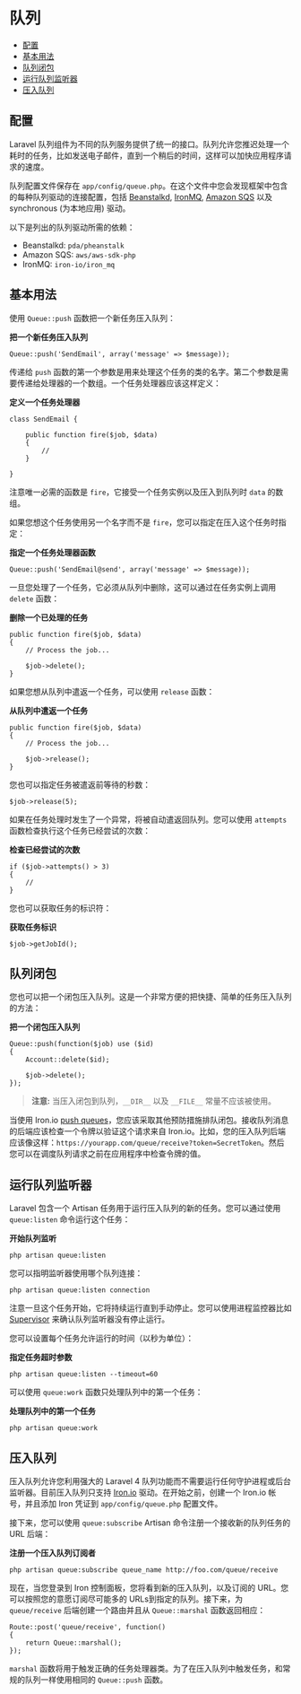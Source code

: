 # 队列

- [配置](#configuration)
- [基本用法](#basic-usage)
- [队列闭包](#queueing-closures)
- [运行队列监听器](#running-the-queue-listener)
- [压入队列](#push-queues)

<a name="configuration"></a>
## 配置

Laravel 队列组件为不同的队列服务提供了统一的接口。队列允许您推迟处理一个耗时的任务，比如发送电子邮件，直到一个稍后的时间，这样可以加快应用程序请求的速度。

队列配置文件保存在 `app/config/queue.php`。在这个文件中您会发现框架中包含的每种队列驱动的连接配置，包括 [Beanstalkd](http://kr.github.com/beanstalkd), [IronMQ](http://iron.io), [Amazon SQS](http://aws.amazon.com/sqs) 以及 synchronous (为本地应用) 驱动。 

以下是列出的队列驱动所需的依赖：

- Beanstalkd: `pda/pheanstalk`
- Amazon SQS: `aws/aws-sdk-php`
- IronMQ: `iron-io/iron_mq`

<a name="basic-usage"></a>
## 基本用法

使用 `Queue::push` 函数把一个新任务压入队列：

**把一个新任务压入队列**

	Queue::push('SendEmail', array('message' => $message));

传递给 `push` 函数的第一个参数是用来处理这个任务的类的名字。第二个参数是需要传递给处理器的一个数组。一个任务处理器应该这样定义：

**定义一个任务处理器**

	class SendEmail {

		public function fire($job, $data)
		{
			//
		}

	}

注意唯一必需的函数是 `fire`，它接受一个任务实例以及压入到队列时 `data` 的数组。

如果您想这个任务使用另一个名字而不是 `fire`，您可以指定在压入这个任务时指定：

**指定一个任务处理器函数**

	Queue::push('SendEmail@send', array('message' => $message));

一旦您处理了一个任务，它必须从队列中删除，这可以通过在任务实例上调用 `delete` 函数：

**删除一个已处理的任务**

	public function fire($job, $data)
	{
		// Process the job...

		$job->delete();
	}

如果您想从队列中遣返一个任务，可以使用 `release` 函数：

**从队列中遣返一个任务**

	public function fire($job, $data)
	{
		// Process the job...

		$job->release();
	}

您也可以指定任务被遣返前等待的秒数：

	$job->release(5);

如果在任务处理时发生了一个异常，将被自动遣返回队列。您可以使用 `attempts` 函数检查执行这个任务已经尝试的次数：

**检查已经尝试的次数**

	if ($job->attempts() > 3)
	{
		//
	}

您也可以获取任务的标识符：

**获取任务标识**

	$job->getJobId();

<a name="queueing-closures"></a>
## 队列闭包

您也可以把一个闭包压入队列。这是一个非常方便的把快捷、简单的任务压入队列的方法：

**把一个闭包压入队列**

	Queue::push(function($job) use ($id)
	{
		Account::delete($id);

		$job->delete();
	});

> **注意:** 当压入闭包到队列，`__DIR__` 以及 `__FILE__` 常量不应该被使用。

当使用 Iron.io [push queues](#push-queues)，您应该采取其他预防措施排队闭包。接收队列消息的后端应该检查一个令牌以验证这个请求来自 Iron.io。比如，您的压入队列后端应该像这样：`https://yourapp.com/queue/receive?token=SecretToken`。然后您可以在调度队列请求之前在应用程序中检查令牌的值。

<a name="running-the-queue-listener"></a>
## 运行队列监听器

Laravel 包含一个 Artisan 任务用于运行压入队列的新的任务。您可以通过使用 `queue:listen` 命令运行这个任务：

**开始队列监听**

	php artisan queue:listen

您可以指明监听器使用哪个队列连接：

	php artisan queue:listen connection

注意一旦这个任务开始，它将持续运行直到手动停止。您可以使用进程监控器比如 [Supervisor](http://supervisord.org/) 来确认队列监听器没有停止运行。

您可以设置每个任务允许运行的时间（以秒为单位）：


**指定任务超时参数**

	php artisan queue:listen --timeout=60

可以使用 `queue:work` 函数只处理队列中的第一个任务：

**处理队列中的第一个任务**

	php artisan queue:work

<a name="push-queues"></a>
## 压入队列

压入队列允许您利用强大的 Laravel 4 队列功能而不需要运行任何守护进程或后台监听器。目前压入队列只支持 [Iron.io](http://iron.io) 驱动。在开始之前，创建一个 Iron.io 帐号，并且添加 Iron 凭证到 `app/config/queue.php` 配置文件。

接下来，您可以使用 `queue:subscribe` Artisan 命令注册一个接收新的队列任务的 URL 后端：

**注册一个压入队列订阅者**

	php artisan queue:subscribe queue_name http://foo.com/queue/receive

现在，当您登录到 Iron 控制面板，您将看到新的压入队列，以及订阅的 URL。您可以按照您的意愿订阅尽可能多的 URLs到指定的队列。接下来，为 `queue/receive` 后端创建一个路由并且从 `Queue::marshal` 函数返回相应：

	Route::post('queue/receive', function()
	{
		return Queue::marshal();
	});

`marshal` 函数将用于触发正确的任务处理器类。为了在压入队列中触发任务，和常规的队列一样使用相同的 `Queue::push` 函数。
